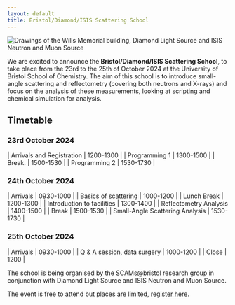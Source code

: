 ```yaml
---
layout: default
title: Bristol/Diamond/ISIS Scattering School   
---
```


![Drawings of the Wills Memorial building, Diamond Light Source and ISIS Neutron and Muon Source](/assets/img/bdi.png)
<br>

We are excited to announce the **Bristol/Diamond/ISIS Scattering School**, to take place from the 23rd to the 25th of October 2024 at the University of Bristol School of Chemistry.
The aim of this school is to introduce small-angle scattering and reflectometry (covering both neutrons and X-rays) and focus on the analysis of these measurements, looking at scripting and chemical simulation for analysis. 

## Timetable

### 23rd October 2024

| Arrivals and Registration        | 1200-1300 |
| Programming 1                    | 1300-1500 |
| Break.                           | 1500-1530 |
| Programming 2                    | 1530-1730 |

### 24th October 2024

| Arrivals                         | 0930-1000 |
| Basics of scattering             | 1000-1200 |
| Lunch Break                      | 1200-1300 |
| Introduction to facilities       | 1300-1400 |
| Reflectometry Analysis           | 1400-1500 |
| Break                            | 1500-1530 |
| Small-Angle Scattering Analysis  | 1530-1730 |

### 25th October 2024

| Arrivals                         | 0930-1000 |
| Q & A session, data surgery      | 1000-1200 |
| Close                            | 1200      |

The school is being organised by the SCAMs@bristol research group in conjunction with Diamond Light Source and ISIS Neutron and Muon Source. 

The event is free to attend but places are limited, [register here](https://forms.gle/u2aJh5zLNrrVkDZR6). 
